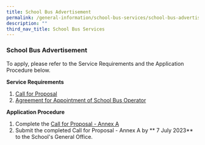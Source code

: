 ```yaml
---
title: School Bus Advertisement
permalink: /general-information/school-bus-services/school-bus-advertisement/
description: ""
third_nav_title: School Bus Services
---
```

### School Bus Advertisement
To apply, please refer to the Service Requirements and the Application Procedure below.

**Service Requirements**
1. [Call for Proposal](/files/School%20Bus/call%20for%20proposals%20(version%20june%202023).pdf)
2. [Agreement for Appointment of School Bus Operator](/files/School%20Bus/agreement%20for%20appointment%20of%20school%20bus%20operator%20(version%20june%202023).pdf)

**Application Procedure**
1. Complete the [Call for Proposal - Annex A](/files/School%20Bus/call%20for%20proposal%20annex%20a%20(version%20june%202023).pdf)
2. Submit the completed Call for Proposal - Annex A by ** 7 July 2023** to the School's General Office.


